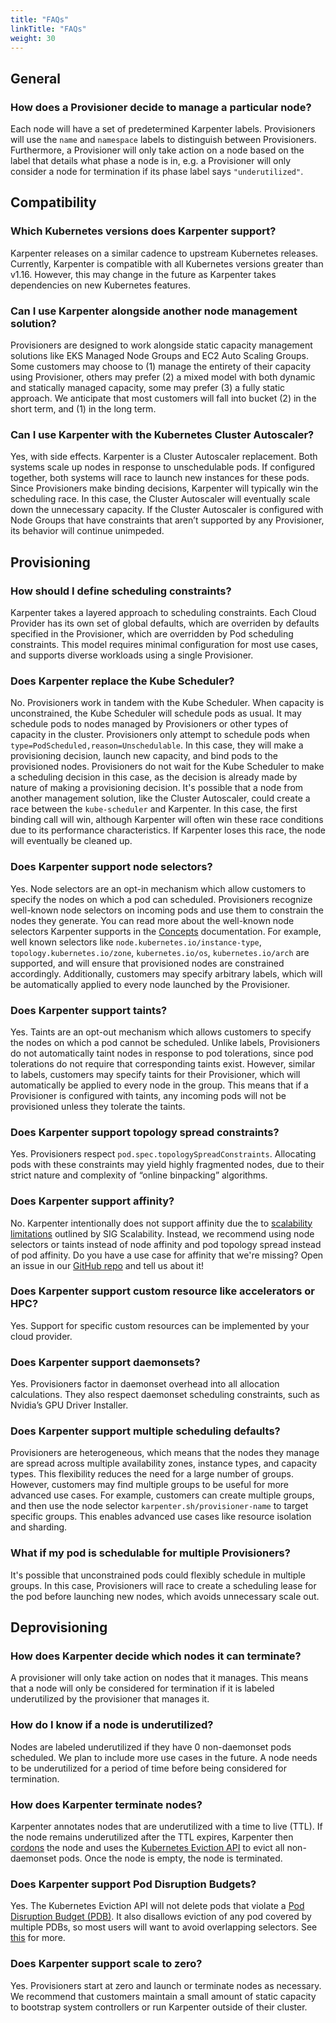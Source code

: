```yaml
---
title: "FAQs"
linkTitle: "FAQs"
weight: 30
---
```


## General
### How does a Provisioner decide to manage a particular node?
Each node will have a set of predetermined Karpenter labels. Provisioners will use the `name` and `namespace` labels to distinguish between Provisioners. Furthermore, a Provisioner will only take action on a node based on the label that details what phase a node is in, e.g. a Provisioner will only consider a node for termination if its phase label says `"underutilized"`.
## Compatibility
### Which Kubernetes versions does Karpenter support?
Karpenter releases on a similar cadence to upstream Kubernetes releases. Currently, Karpenter is compatible with all Kubernetes versions greater than v1.16. However, this may change in the future as Karpenter takes dependencies on new Kubernetes features.
### Can I use Karpenter alongside another node management solution?
Provisioners are designed to work alongside static capacity management solutions like EKS Managed Node Groups and EC2 Auto Scaling Groups. Some customers may choose to (1) manage the entirety of their capacity using Provisioner, others may prefer (2) a mixed model with both dynamic and statically managed capacity, some may prefer (3) a fully static approach. We anticipate that most customers will fall into bucket (2) in the short term, and (1) in the long term.
### Can I use Karpenter with the Kubernetes Cluster Autoscaler?
Yes, with side effects. Karpenter is a Cluster Autoscaler replacement. Both systems scale up nodes in response to unschedulable pods. If configured together, both systems will race to launch new instances for these pods. Since Provisioners make binding decisions, Karpenter will typically win the scheduling race. In this case, the Cluster Autoscaler will eventually scale down the unnecessary capacity. If the Cluster Autoscaler is configured with Node Groups that have constraints that aren’t supported by any Provisioner, its behavior will continue unimpeded.
## Provisioning
### How should I define scheduling constraints?
Karpenter takes a layered approach to scheduling constraints. Each Cloud Provider has its own set of global defaults, which are overriden by defaults specified in the Provisioner, which are overridden by Pod scheduling constraints. This model requires minimal configuration for most use cases, and supports diverse workloads using a single Provisioner.
### Does Karpenter replace the Kube Scheduler?
No. Provisioners work in tandem with the Kube Scheduler. When capacity is unconstrained, the Kube Scheduler will schedule pods as usual. It may schedule pods to nodes managed by Provisioners or other types of capacity in the cluster. Provisioners only attempt to schedule pods when `type=PodScheduled,reason=Unschedulable`. In this case, they will make a provisioning decision, launch new capacity, and bind pods to the provisioned nodes. Provisioners do not wait for the Kube Scheduler to make a scheduling decision in this case, as the decision is already made by nature of making a provisioning decision. It's possible that a node from another management solution, like the Cluster Autoscaler, could create a race between the `kube-scheduler` and Karpenter. In this case, the first binding call will win, although Karpenter will often win these race conditions due to its performance characteristics. If Karpenter loses this race, the node will eventually be cleaned up.
### Does Karpenter support node selectors?
Yes. Node selectors are an opt-in mechanism which allow customers to specify the nodes on which a pod can scheduled. Provisioners recognize well-known node selectors on incoming pods and use them to constrain the nodes they generate. You can read more about the well-known node selectors Karpenter supports in the [Concepts](/docs/concepts/#well-known-labels) documentation. For example, well known selectors like `node.kubernetes.io/instance-type`, `topology.kubernetes.io/zone`, `kubernetes.io/os`, `kubernetes.io/arch` are supported, and will ensure that provisioned nodes are constrained accordingly. Additionally, customers may specify arbitrary labels, which will be automatically applied to every node launched by the Provisioner.
### Does Karpenter support taints?
Yes. Taints are an opt-out mechanism which allows customers to specify the nodes on which a pod cannot be scheduled. Unlike labels, Provisioners do not automatically taint nodes in response to pod tolerations, since pod tolerations do not require that corresponding taints exist. However, similar to labels, customers may specify taints for their Provisioner, which will automatically be applied to every node in the group. This means that if a Provisioner is configured with taints, any incoming pods will not be provisioned unless they tolerate the taints.
### Does Karpenter support topology spread constraints?
Yes. Provisioners respect `pod.spec.topologySpreadConstraints`. Allocating pods with these constraints may yield highly fragmented nodes, due to their strict nature and complexity of “online binpacking” algorithms.
### Does Karpenter support affinity?
No. Karpenter intentionally does not support affinity due the to [scalability limitations](https://kubernetes.io/docs/concepts/scheduling-eviction/assign-pod-node/#inter-pod-affinity-and-anti-affinity) outlined by SIG Scalability. Instead, we recommend using node selectors or taints instead of node affinity and pod topology spread instead of pod affinity. Do you have a use case for affinity that we're missing? Open an issue in our [GitHub repo](https://github.com/awslabs/karpenter/issues/new/choose) and tell us about it!
### Does Karpenter support custom resource like accelerators or HPC?
Yes. Support for specific custom resources can be implemented by your cloud provider.
### Does Karpenter support daemonsets?
Yes. Provisioners factor in daemonset overhead into all allocation calculations. They also respect daemonset scheduling constraints, such as Nvidia’s GPU Driver Installer.
### Does Karpenter support multiple scheduling defaults?
Provisioners are heterogeneous, which means that the nodes they manage are spread across multiple availability zones, instance types, and capacity types. This flexibility reduces the need for a large number of groups. However, customers may find multiple groups to be useful for more advanced use cases. For example, customers can create multiple groups, and then use the node selector `karpenter.sh/provisioner-name` to target specific groups. This enables advanced use cases like resource isolation and sharding.
### What if my pod is schedulable for multiple Provisioners?
It's possible that unconstrained pods could flexibly schedule in multiple groups. In this case, Provisioners will race to create a scheduling lease for the pod before launching new nodes, which avoids unnecessary scale out.
## Deprovisioning
### How does Karpenter decide which nodes it can terminate? 
A provisioner will only take action on nodes that it manages. This means that a node will only be considered for termination if it is labeled underutilized by the provisioner that manages it.
### How do I know if a node is underutilized?
Nodes are labeled underutilized if they have 0 non-daemonset pods scheduled. We plan to include more use cases in the future. A node needs to be underutilized for a period of time before being considered for termination.
### How does Karpenter terminate nodes?
Karpenter annotates nodes that are underutilized with a time to live (TTL). If the node remains underutilized after the TTL expires, Karpenter then [cordons](https://kubernetes.io/docs/concepts/architecture/nodes/#manual-node-administration) the node and uses the [Kubernetes Eviction API](https://kubernetes.io/docs/tasks/administer-cluster/safely-drain-node/#eviction-api) to evict all non-daemonset pods. Once the node is empty, the node is terminated.
### Does Karpenter support Pod Disruption Budgets?
Yes. The Kubernetes Eviction API will not delete pods that violate a [Pod Disruption Budget (PDB)](https://kubernetes.io/docs/tasks/run-application/configure-pdb/). It also disallows eviction of any pod covered by multiple PDBs, so most users will want to avoid overlapping selectors. See [this](https://kubernetes.io/docs/concepts/workloads/pods/disruptions/#pod-disruption-budgets) for more.
### Does Karpenter support scale to zero?
Yes. Provisioners start at zero and launch or terminate nodes as necessary. We recommend that customers maintain a small amount of static capacity to bootstrap system controllers or run Karpenter outside of their cluster.

